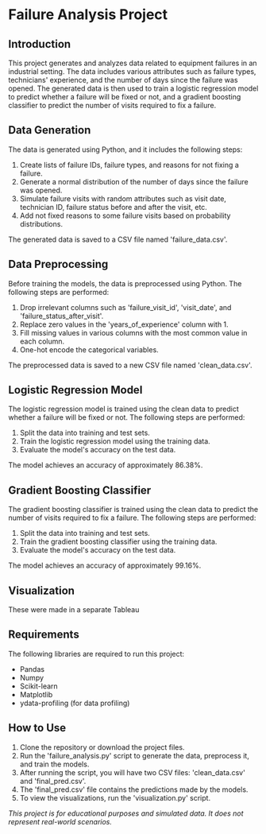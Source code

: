 # Failure Analysis Project

## Introduction
This project generates and analyzes data related to equipment failures in an industrial setting. The data includes various attributes such as failure types, technicians' experience, and the number of days since the failure was opened. The generated data is then used to train a logistic regression model to predict whether a failure will be fixed or not, and a gradient boosting classifier to predict the number of visits required to fix a failure.

## Data Generation

The data is generated using Python, and it includes the following steps:

1. Create lists of failure IDs, failure types, and reasons for not fixing a failure.
2. Generate a normal distribution of the number of days since the failure was opened.
3. Simulate failure visits with random attributes such as visit date, technician ID, failure status before and after the visit, etc.
4. Add not fixed reasons to some failure visits based on probability distributions.

The generated data is saved to a CSV file named 'failure_data.csv'.

## Data Preprocessing

Before training the models, the data is preprocessed using Python. The following steps are performed:

1. Drop irrelevant columns such as 'failure_visit_id', 'visit_date', and 'failure_status_after_visit'.
2. Replace zero values in the 'years_of_experience' column with 1.
3. Fill missing values in various columns with the most common value in each column.
4. One-hot encode the categorical variables.

The preprocessed data is saved to a new CSV file named 'clean_data.csv'.

## Logistic Regression Model

The logistic regression model is trained using the clean data to predict whether a failure will be fixed or not. The following steps are performed:

1. Split the data into training and test sets.
2. Train the logistic regression model using the training data.
3. Evaluate the model's accuracy on the test data.

The model achieves an accuracy of approximately 86.38%.

## Gradient Boosting Classifier

The gradient boosting classifier is trained using the clean data to predict the number of visits required to fix a failure. The following steps are performed:

1. Split the data into training and test sets.
2. Train the gradient boosting classifier using the training data.
3. Evaluate the model's accuracy on the test data.

The model achieves an accuracy of approximately 99.16%.

## Visualization

These were made in a separate Tableau 

## Requirements

The following libraries are required to run this project:

- Pandas
- Numpy
- Scikit-learn
- Matplotlib
- ydata-profiling (for data profiling)

## How to Use

1. Clone the repository or download the project files.
2. Run the 'failure_analysis.py' script to generate the data, preprocess it, and train the models.
3. After running the script, you will have two CSV files: 'clean_data.csv' and 'final_pred.csv'.
4. The 'final_pred.csv' file contains the predictions made by the models.
5. To view the visualizations, run the 'visualization.py' script.


*This project is for educational purposes and simulated data. It does not represent real-world scenarios.*
